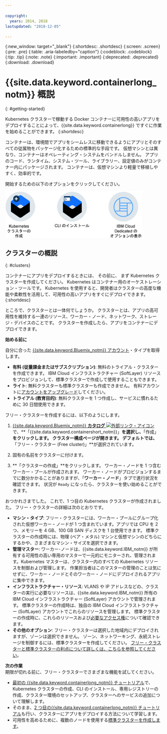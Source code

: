 ```yaml
---

copyright:
  years: 2014, 2018
lastupdated: "2018-12-05"

---
```


{:new_window: target="_blank"}
{:shortdesc: .shortdesc}
{:screen: .screen}
{:pre: .pre}
{:table: .aria-labeledby="caption"}
{:codeblock: .codeblock}
{:tip: .tip}
{:note: .note}
{:important: .important}
{:deprecated: .deprecated}
{:download: .download}



# {{site.data.keyword.containerlong_notm}} 概説
{: #getting-started}

Kubernetes クラスターで稼動する Docker コンテナーに可用性の高いアプリをデプロイすることによって、{{site.data.keyword.containerlong}} ですぐに作業を始めることができます。
{:shortdesc}

コンテナーは、環境間でアプリをシームレスに移動できるようにアプリとそのすべての従属物をパッケージ化するための標準的な手段です。 仮想マシンとは異なり、コンテナーはオペレーティング・システムをバンドルしません。 アプリのコード、ランタイム、システム・ツール、ライブラリー、設定値のみがコンテナー内にパッケージされます。 コンテナーは、仮想マシンより軽量で移植しやすく、効率的です。


開始するための以下のオプションをクリックしてください。

<img usemap="#home_map" border="0" class="image" id="image_ztx_crb_f1b" src="images/cs_public_dedicated_options.png" width="440" alt="{{site.data.keyword.containerlong_notm}} をすぐに開始するにはこのアイコンをクリックします。{{site.data.keyword.Bluemix_dedicated_notm}} の場合は、このアイコンをクリックするとオプションが表示されます。" style="width:440px;" />
<map name="home_map" id="home_map">
<area href="#clusters" alt="{{site.data.keyword.Bluemix_notm}} の Kubernetes クラスターの概説" title="{{site.data.keyword.Bluemix_notm}} の Kubernetes クラスターの概説" shape="rect" coords="-7, -8, 108, 211" />
<area href="cs_cli_install.html" alt="CLI をインストールします。" title="CLI をインストールします。" shape="rect" coords="155, -1, 289, 210" />
<area href="cs_dedicated.html#dedicated_environment" alt="{{site.data.keyword.Bluemix_dedicated_notm}} クラウド環境" title="{{site.data.keyword.Bluemix_notm}} クラウド環境" shape="rect" coords="326, -10, 448, 218" />
</map>


## クラスターの概説
{: #clusters}

コンテナーにアプリをデプロイするときには、 その前に、 まず Kubernetes クラスターを作成してください。 Kubernetes はコンテナー用のオーケストレーション・ツールです。 Kubernetes を使用すると、開発者はクラスターの高度な機能や柔軟性を活用して、可用性の高いアプリをすぐにデプロイできます。
{:shortdesc}

ところで、クラスターとは一体何でしょうか。 クラスターとは、アプリの高可用性を維持する一連のリソース、ワーカー・ノード、ネットワーク、ストレージ・デバイスのことです。 クラスターを作成したら、アプリをコンテナーにデプロイできます。

**始める前に**

自分に合った [{{site.data.keyword.Bluemix_notm}} アカウント](https://console.bluemix.net/registration/)・タイプを取得します。
* **有料 (従量課金またはサブスクリプション)**: 無料のトライアル・クラスターを作成できます。 IBM Cloud インフラストラクチャー (SoftLayer) リソースをプロビジョンして、標準クラスターで作成して使用することもできます。
* **ライト**: 無料クラスターも標準クラスターも作成できません。 有料アカウントに[アカウントをアップグレード](/docs/account/account_faq.html#changeacct)してください。
* **トライアル (教育目的)**: 無料クラスターを 1 つ作成し、サービスに慣れるために 30 日間使用できます。

フリー・クラスターを作成するには、以下のようにします。

1.  [{{site.data.keyword.Bluemix_notm}} **カタログ** ![外部リンク・アイコン](../icons/launch-glyph.svg "外部リンク・アイコン")](https://console.bluemix.net/catalog/?category=containers) で、**「{{site.data.keyword.containershort_notm}}」**を選択し、**「作成」**をクリックします。 クラスター構成ページが開きます。 デフォルトでは、**「フリー・クラスター (Free cluster)」**が選択されています。

2.  固有の名前をクラスターに付けます。

3.  **「クラスターの作成」**をクリックします。 ワーカー・ノードを 1 つ含むワーカー・プールが作成されます。 ワーカー・ノードがプロビジョンするまでに数分かかることがありますが、「**ワーカー・ノード**」タブで進行状況を確認できます。 状況が `Ready` になったら、クラスターを使い始めることができます。

おつかれさまでした。 これで、1 つ目の Kubernetes クラスターが作成されました。 フリー・クラスターの詳細は次のとおりです。

*   **マシン・タイプ**: フリー・クラスターには、ワーカー・プールにグループ化された仮想ワーカー・ノードが 1 つ含まれています。アプリでは CPU を 2 つ、メモリーを 4 GB、100 GB SAN ディスクを 1 台使用できます。 標準クラスターの作成時には、物理 (ベア・メタル) マシンと仮想マシンのどちらにするかや、さまざまなマシン・サイズを選択できます。
*   **管理マスター**: ワーカー･ノードは、{{site.data.keyword.IBM_notm}} が所有する可用性の高い専用のマスターで一元的にモニターされ、管理されます。Kubernetes マスターは、クラスター内のすべての Kubernetes リソースを制御および管理します。 作業担当者はこのマスターの管理のことは気にせずに、ワーカー・ノードとそのワーカー・ノードにデプロイされるアプリに集中できます。
*   **インフラストラクチャー・リソース**: VLANS や IP アドレスなどの、クラスターの実行に必要なリソースは、{{site.data.keyword.IBM_notm}} 所有の IBM Cloud インフラストラクチャー (SoftLayer) アカウントで管理されます。 標準クラスターの作成時は、独自の IBM Cloud インフラストラクチャー (SoftLayer) アカウントでこれらのリソースを管理します。 標準クラスターの作成時に、これらのリソースおよび[必要なアクセス権](cs_users.html#infra_access)について確認できます。
*   **その他のオプション**: フリー・クラスターは選択した地域内にデプロイされますが、ゾーンは選択できません。 ゾーン、ネットワーキング、永続ストレージを制御するには、標準クラスターを作成してください。 [フリー・クラスターと標準クラスターの利点について詳しくは、こちらを参照してください](cs_why.html#cluster_types)。


**次の作業**</br>
期限が切れる前に、フリー・クラスターでさまざまな機能を試してください。

* [最初の {{site.data.keyword.containerlong_notm}} チュートリアル](cs_tutorials.html#cs_cluster_tutorial)で、Kubernetes クラスターの作成、CLI のインストール、専用レジストリーの作成、クラスター環境のセットアップ、クラスターへのサービスの追加について理解します。
* そのまま、[2 つ目の{{site.data.keyword.containerlong_notm}} チュートリアル](cs_tutorials_apps.html#cs_apps_tutorial)も行い、クラスターにアプリをデプロイする方法について学習します。
* 可用性を高めるために、複数のノードを使用する[標準クラスターを作成します](cs_clusters.html#clusters_ui)。


